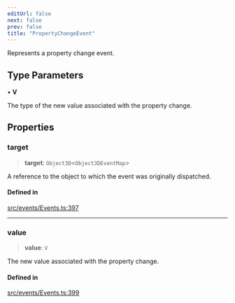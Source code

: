 ```yaml
---
editUrl: false
next: false
prev: false
title: "PropertyChangeEvent"
---
```


Represents a property change event.

## Type Parameters

• **V**

The type of the new value associated with the property change.

## Properties

### target

> **target**: `Object3D`\<`Object3DEventMap`\>

A reference to the object to which the event was originally dispatched.

#### Defined in

[src/events/Events.ts:397](https://github.com/agargaro/three.ez/blob/6a659b7871154988e88d8973e76bf92863e7cc6e/src/events/Events.ts#L397)

***

### value

> **value**: `V`

The new value associated with the property change.

#### Defined in

[src/events/Events.ts:399](https://github.com/agargaro/three.ez/blob/6a659b7871154988e88d8973e76bf92863e7cc6e/src/events/Events.ts#L399)
